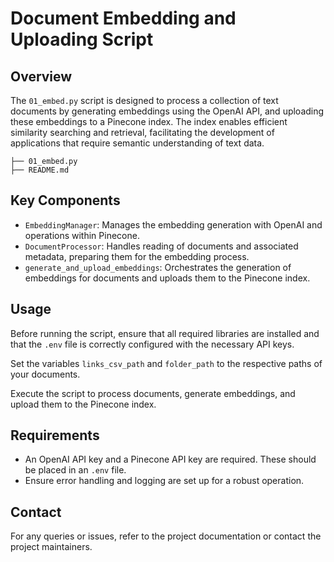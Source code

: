 # Document Embedding and Uploading Script

## Overview
The `01_embed.py` script is designed to process a collection of text documents by generating embeddings using the OpenAI API, and uploading these embeddings to a Pinecone index. The index enables efficient similarity searching and retrieval, facilitating the development of applications that require semantic understanding of text data.

```
├── 01_embed.py
├── README.md
```

## Key Components

- `EmbeddingManager`: Manages the embedding generation with OpenAI and operations within Pinecone.
- `DocumentProcessor`: Handles reading of documents and associated metadata, preparing them for the embedding process.
- `generate_and_upload_embeddings`: Orchestrates the generation of embeddings for documents and uploads them to the Pinecone index.

## Usage

Before running the script, ensure that all required libraries are installed and that the `.env` file is correctly configured with the necessary API keys.

Set the variables `links_csv_path` and `folder_path` to the respective paths of your documents.

Execute the script to process documents, generate embeddings, and upload them to the Pinecone index.

## Requirements

- An OpenAI API key and a Pinecone API key are required. These should be placed in an `.env` file.
- Ensure error handling and logging are set up for a robust operation.

## Contact

For any queries or issues, refer to the project documentation or contact the project maintainers.